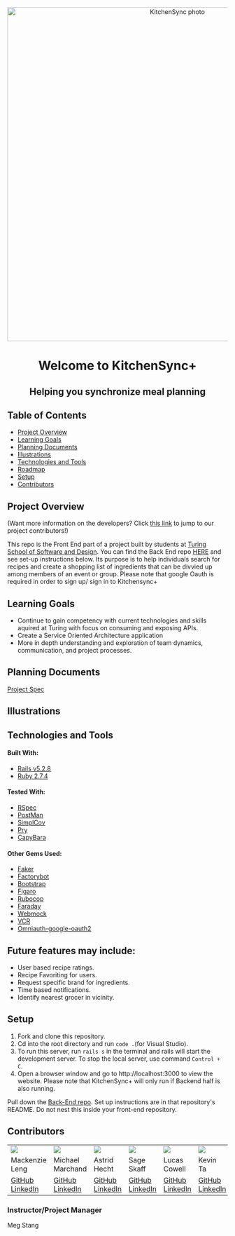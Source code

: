 <div id="header" align="center">

<img width="762" alt="KitchenSync photo" src="https://images.prismic.io/carbmanager/68bd7d46-5f50-413c-97fe-e37b1c816159_Header-LowFODMAP.jpg?auto=compress%2Cformat&w=0.5&auto=format&fit=max">
</div>

<h1 align="center"> Welcome to KitchenSync+</h1>
<h2 align="center">Helping you synchronize meal planning </h2>



## Table of Contents

- [Project Overview](#project-overview)
- [Learning Goals](#learning-goals)
- [Planning Documents](#planning-documents)
- [Illustrations](#illustrations)
- [Technologies and Tools](#technologies-and-tools)
- [Roadmap](#roadmap)
- [Setup](#setup)
- [Contributors](#contributors)

## Project Overview

(Want more information on the developers? Click [this link](#contributors) to jump to our project contributors!)

This repo is the Front End part of a project built by students at [Turing School of Software and Design](https://turing.edu/). You can find the Back End repo [HERE](https://github.com/KitchenSyncPlus/KSP_be) and see set-up instructions below. Its purpose is to help individuals search for recipes and create a shopping list of ingredients that can be divvied up among members of an event or group. Please note that google Oauth is required in order to sign up/ sign in to Kitchensync+


## Learning Goals

- Continue to gain competency with current technologies and skills aquired at Turing with focus on consuming and exposing APIs.
- Create a Service Oriented Architecture application
- More in depth understanding and exploration of team dynamics, communication, and project processes.

## Planning Documents


[Project Spec](https://backend.turing.edu/module3/projects/consultancy/)

## Illustrations


## Technologies and Tools

#### Built With: 
- [Rails v5.2.8](https://guides.rubyonrails.org/v5.2/)
- [Ruby 2.7.4](https://www.ruby-lang.org/en/news/2021/07/07/ruby-2-7-4-released/)

#### Tested With:
- [RSpec](https://github.com/rspec/rspec-rails)
- [PostMan](https://www.postman.com/)
- [SimplCov](https://github.com/simplecov-ruby/simplecov)
- [Pry](https://github.com/pry/pry)
- [CapyBara](https://github.com/teamcapybara/capybara)


#### Other Gems Used: 
- [Faker](https://github.com/faker-ruby/faker)
- [Factorybot](https://github.com/thoughtbot/factory_bot)
- [Bootstrap](https://github.com/twbs/bootstrap-rubygem)
- [Figaro](https://github.com/laserlemon/figaro)
- [Rubocop](https://github.com/rubocop/rubocop)
- [Faraday](https://github.com/lostisland/faraday)
- [Webmock](https://github.com/bblimke/webmock)
- [VCR](https://github.com/vcr/vcr)
- [Omniauth-google-oauth2](https://github.com/zquestz/omniauth-google-oauth2)


## Future features may include:

- User based recipe ratings.
- Recipe Favoriting for users.
- Request specific brand for ingredients.
- Time based notifications.
- Identify nearest grocer in vicinity. 

## Setup

1. Fork and clone this repository.
2. Cd into the root directory and run `code .`(for Visual Studio).
3. To run this server, run `rails s` in the terminal and rails will start the development server. To stop the local server, use command `Control + C`.
4. Open a browser window and go to http://localhost:3000 to view the website. Please note that KitchenSync+ will only run if Backend half is also running.


Pull down the [Back-End repo](https://github.com/KitchenSyncPlus/KSP_be). Set up instructions are in that repository's README.
Do not nest this inside your front-end repository.


## Contributors

<table>
  <tr>
    <td><img src="https://avatars.githubusercontent.com/u/108506841?v=4"></td>
    <td><img src="https://avatars.githubusercontent.com/u/35391349?v=4"></td>
    <td><img src="https://avatars.githubusercontent.com/u/106942456?v=4"></td>
    <td><img src="https://avatars.githubusercontent.com/u/99838997?v=4"></td>
    <td><img src="https://avatars.githubusercontent.com/u/98673086?v=4"></td>
    <td><img src="https://avatars.githubusercontent.com/u/36166420?v=4"></td>
    
  </tr>
  <tr>
    <td>Mackenzie Leng</td>
    <td>Michael Marchand</td>
    <td>Astrid Hecht</td>
    <td>Sage Skaff</td>
    <td>Lucas Cowell</td>
    <td>Kevin Ta</td>
  </tr>
  <tr>
    <td>
      <a href="https://github.com/kenzjoy">GitHub</a><br>
      <a href="https://www.linkedin.com/in/kenzjoydev/">LinkedIn</a>
    </td>
    <td>
      <a href="https://github.com/MarchandMD">GitHub</a><br>
      <a href="https://www.linkedin.com/in/mmarchand1/">LinkedIn</a>
    </td>
    <td>
      <a href="https://github.com/Astrid-Hecht">GitHub</a><br>
      <a href="https://www.linkedin.com/in/astrid-hecht/">LinkedIn</a>
    </td>
    <td>
      <a href="https://github.com/sage-skaff">GitHub</a><br>
      <a href="https://www.linkedin.com/in/sageskaff/">LinkedIn</a>
    </td>
     <td>
      <a href="https://github.com/sage-skaff">GitHub</a><br>
      <a href="https://www.linkedin.com/in/sageskaff/">LinkedIn</a>
    </td>
     <td>
      <a href="https://github.com/lcole37">GitHub</a><br>
      <a href="https://www.linkedin.com/in/lucas-colwell-b3a753179/">LinkedIn</a>
    </td>
  </tr>
</table>



### Instructor/Project Manager
Meg Stang

